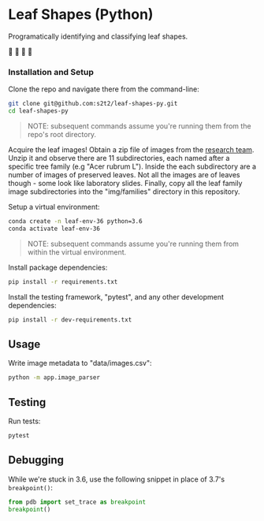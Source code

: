 # Leaf Shapes (Python)

Programatically identifying and classifying leaf shapes.

:seedling: :leaves: :herb: :maple_leaf:

### Installation and Setup

Clone the repo and navigate there from the command-line:

```sh
git clone git@github.com:s2t2/leaf-shapes-py.git
cd leaf-shapes-py
```

> NOTE: subsequent commands assume you're running them from the repo's root directory.

Acquire the leaf images! Obtain a zip file of images from the [research team](http://peabody.yale.edu/). Unzip it and observe there are 11 subdirectories, each named after a specific tree family (e.g "Acer rubrum L"). Inside the each subdirectory are a number of images of preserved leaves. Not all the images are of leaves though - some look like laboratory slides. Finally, copy all the leaf family image subdirectories into the "img/families" directory in this repository.

Setup a virtual environment:

```sh
conda create -n leaf-env-36 python=3.6
conda activate leaf-env-36
```

> NOTE: subsequent commands assume you're running them from within the virtual environment.

Install package dependencies:

```sh
pip install -r requirements.txt
```

Install the testing framework, "pytest", and any other development dependencies:

```sh
pip install -r dev-requirements.txt
```

## Usage

Write image metadata to "data/images.csv":

```sh
python -m app.image_parser
```

## Testing

Run tests:

```sh
pytest
```

## Debugging

While we're stuck in 3.6, use the following snippet in place of 3.7's `breakpoint()`:

```py
from pdb import set_trace as breakpoint
breakpoint()
```
